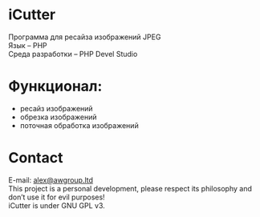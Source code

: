 # iCutter
Программа для ресайза изображений JPEG<br>
Язык – PHP<br>
Среда разработки – PHP Devel Studio<br>

# Функционал:

- ресайз изображений<br>
- обрезка изображений<br>
- поточная обработка изображений<br>

# Contact
E-mail: alex@awgroup.ltd<br>
This project is a personal development, please respect its philosophy and don’t use it for evil purposes!<br>
iCutter is under GNU GPL v3.<br>

